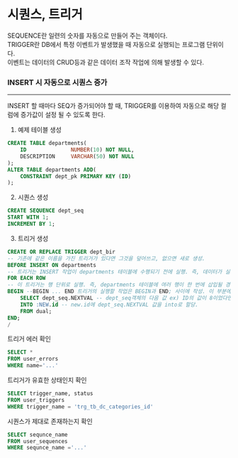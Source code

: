 시퀀스, 트리거
=== 

SEQUENCE란 일련의 숫자를 자동으로 만들어 주는 객체이다.  
TRIGGER란 DB에서 특정 이벤트가 발생했을 때 자동으로 실행되는 프로그램 단위이다.  
이벤트는 데이터의 CRUD등과 같은 데이터 조작 작업에 의해 발생할 수 있다.  

### INSERT 시 자동으로 시퀀스 증가
 - - -
INSERT 할 때마다 SEQ가 증가되어야 할 때,
TRIGGER를 이용하여 자동으로 해당 컬럼에 증가값이 설정 될 수 있도록 한다.  

1. 예제 테이블 생성  
```SQL
CREATE TABLE departments(
    ID              NUMBER(10) NOT NULL,
    DESCRIPTION     VARCHAR(50) NOT NULL
);
ALTER TABLE departments ADD(
    CONSTRAINT dept_pk PRIMARY KEY (ID)
);
```
2. 시퀀스 생성
```SQL
CREATE SEQUENCE dept_seq 
START WITH 1;
INCREMENT BY 1;
```
3. 트리거 생성
```SQL
CREATE OR REPLACE TRIGGER dept_bir
-- 기존에 같은 이름을 가진 트리거가 있다면 그것을 덮어쓰고, 없으면 새로 생성.
BEFORE INSERT ON departments
-- 트리거는 INSERT 작업이 departments 테이블에 수행되기 전에 실행. 즉, 데이터가 실제로 삽입되기 전에 트리거가 발동.
FOR EACH ROW
-- 이 트리거는 행 단위로 실행. 즉, departments 테이블에 여러 행이 한 번에 삽입될 경우, 각 행에 대해 이 트리거가 한 번씩 실행.
BEGIN --BEGIN ... END 트리거의 실행할 작업은 BEGIN과 END; 사이에 작성. 이 부분에서 트리거가 실제로 수행할 SQL 문을 정의.
    SELECT dept_seq.NEXTVAL -- dept_seq객체의 다음 값 ex) ID의 값이 8이었다면 9를 선택
    INTO :NEW.id -- new.id에 dept_seq.NEXTVAL 값을 into로 할당.
    FROM dual;
END;
/
```
트리거 에러 확인
```sql
SELECT *
FROM user_errors
WHERE name='...'
```
트리거가 유효한 상태인지 확인
```sql
SELECT trigger_name, status
FROM user_triggers
WHERE trigger_name = 'trg_tb_dc_categories_id'
```
시퀀스가 제대로 존재하는지 확인
```sql
SELECT sequnce_name
FROM user_sequences
WHERE sequnce_name ='...'
```



